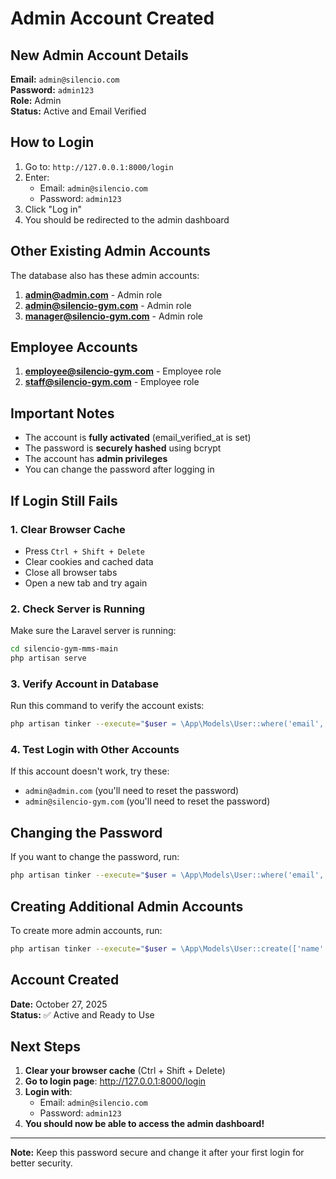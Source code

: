 # Admin Account Created

## New Admin Account Details

**Email:** `admin@silencio.com`  
**Password:** `admin123`  
**Role:** Admin  
**Status:** Active and Email Verified

## How to Login

1. Go to: `http://127.0.0.1:8000/login`
2. Enter:
   - Email: `admin@silencio.com`
   - Password: `admin123`
3. Click "Log in"
4. You should be redirected to the admin dashboard

## Other Existing Admin Accounts

The database also has these admin accounts:

1. **admin@admin.com** - Admin role
2. **admin@silencio-gym.com** - Admin role  
3. **manager@silencio-gym.com** - Admin role

## Employee Accounts

1. **employee@silencio-gym.com** - Employee role
2. **staff@silencio-gym.com** - Employee role

## Important Notes

- The account is **fully activated** (email_verified_at is set)
- The password is **securely hashed** using bcrypt
- The account has **admin privileges**
- You can change the password after logging in

## If Login Still Fails

### 1. Clear Browser Cache
- Press `Ctrl + Shift + Delete`
- Clear cookies and cached data
- Close all browser tabs
- Open a new tab and try again

### 2. Check Server is Running
Make sure the Laravel server is running:
```bash
cd silencio-gym-mms-main
php artisan serve
```

### 3. Verify Account in Database
Run this command to verify the account exists:
```bash
php artisan tinker --execute="$user = \App\Models\User::where('email', 'admin@silencio.com')->first(); echo 'Email: ' . $user->email . PHP_EOL; echo 'Role: ' . $user->role . PHP_EOL;"
```

### 4. Test Login with Other Accounts
If this account doesn't work, try these:
- `admin@admin.com` (you'll need to reset the password)
- `admin@silencio-gym.com` (you'll need to reset the password)

## Changing the Password

If you want to change the password, run:
```bash
php artisan tinker --execute="$user = \App\Models\User::where('email', 'admin@silencio.com')->first(); $user->password = bcrypt('your_new_password'); $user->save(); echo 'Password updated' . PHP_EOL;"
```

## Creating Additional Admin Accounts

To create more admin accounts, run:
```bash
php artisan tinker --execute="$user = \App\Models\User::create(['name' => 'Your Name', 'first_name' => 'First', 'last_name' => 'Last', 'email' => 'your@email.com', 'password' => bcrypt('your_password'), 'role' => 'admin', 'email_verified_at' => now()]); echo 'Account created: ' . $user->email . PHP_EOL;"
```

## Account Created
**Date:** October 27, 2025  
**Status:** ✅ Active and Ready to Use

## Next Steps

1. **Clear your browser cache** (Ctrl + Shift + Delete)
2. **Go to login page**: http://127.0.0.1:8000/login
3. **Login with**:
   - Email: `admin@silencio.com`
   - Password: `admin123`
4. **You should now be able to access the admin dashboard!**

---

**Note:** Keep this password secure and change it after your first login for better security.

